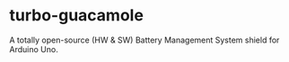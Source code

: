 # turbo-guacamole
A totally open-source (HW &amp; SW) Battery Management System shield for Arduino Uno.
